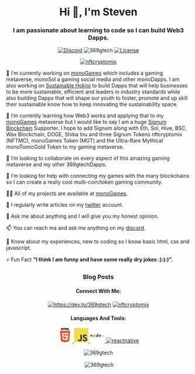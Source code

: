 <h1 align="center">Hi 👋, I'm Steven</h1>
<h3 align="center">I am passionate about learning to code so I can build Web3 Dapps.</h3>

<p align="center"> 
<a href="https://discord.gg/a7Q2WMeYkj"><img src="https://img.shields.io/static/v1?logo=discord&label=&message=Discord&color=36393f&style=flat-square" alt="Discord"></a>
<img src="https://komarev.com/ghpvc/?username=369gtech&label=Profile%20Views&color=brightgreen&style=flat" alt="369gtech" />
<a href="https://github.com/369gtech/MIT-License/blob/main/LICENSE"><img src="https://img.shields.io/github/license/antonkomarev/github-profile-views-counter.svg?&color=green&style=flat-square" alt="License"></a>
</p>
<p align="center"> <a href="https://twitter.com/nftcryptomix" target="blank"><img src="https://img.shields.io/twitter/follow/nftcryptomix?logo=twitter&style=for-the-badge" alt="nftcryptomix" /></a> </p>

🔭 I’m currently working on [monoGames](https://github.com/369gtech/monoGames) which includes a gaming metaverse, monoSol a gaming social media and other monoDapps. I am also working on [Sustainable Hokioi](https://github.com/369gtech/Sustainable-Hokioi) to build Dapps that will help businesses to be more sustainable, efficient and leaders in industry standards while also building Dapps that will shape our youth to foster, promote and up skill their sustainable know how to keep innovating the sustainability space.

🌱 I’m currently learning how Web3 works and applying that to my [monoGames](https://github.com/369gtech/monoGames) metaverse but I would like to say I am a huge [Signum Blockchain](https://www.signum.network/) Supporter. I hope to add Signum along with Eth, Sol, Hive, BSC, Wax Blockchain, DOGE, Shiba Inu and three Signum Tokens nftcryptomix (NFTMC), monoGames Token (MGT) and the Ultra-Rare Mythical monoTomicGold Token to my gaming metaverse.

👯 I’m looking to collaborate on every aspect of this amazing gaming metaverse and my other 369gtechDapps.

🤝 I’m looking for help with connecting my games with the many blockchains so I can create a really cool multi-coin/token gaming community.

👨‍💻 All of my projects are available at [monoGames](https://github.com/369gtech/monoGames).

📝 I regularly write articles on my [twitter](https://twitter.com/nftcryptomix) account.

💬 Ask me about anything and I will give you my honest opinion.

📫 You can reach ma and ask me anything on my [discord](https://discord.gg/a7Q2WMeYkj).

📄 Know about my experiences, new to coding so I know basic html, css and javascript.

⚡ Fun Fact **"I think I am funny and have some really dry jokes :):):)".**

<h3 align="center"><strong>Blog Posts</strong></h3>
<!-- BLOG-POST-LIST:START -->
<!-- BLOG-POST-LIST:END -->

<h4 align="center"><strong>Connect With Me:</strong></h4>
<p align="center">
<a href="https://dev.to/https://dev.to/369gtech" target="blank"><img align="center" src="https://raw.githubusercontent.com/rahuldkjain/github-profile-readme-generator/master/src/images/icons/Social/devto.svg" alt="https://dev.to/369gtech" height="30" width="40" /></a>
<a href="https://twitter.com/nftcryptomix" target="blank"><img align="center" src="https://raw.githubusercontent.com/rahuldkjain/github-profile-readme-generator/master/src/images/icons/Social/twitter.svg" alt="nftcryptomix" height="30" width="40" /></a>
</p>

<h4 align="center"><strong>Languages And Tools:</strong></h4>
<p align="center"> <a href="https://www.w3.org/html/" target="_blank" rel="noreferrer"> <img src="https://raw.githubusercontent.com/devicons/devicon/master/icons/html5/html5-original-wordmark.svg" alt="html5" width="40" height="40"/> </a> <a href="https://developer.mozilla.org/en-US/docs/Web/JavaScript" target="_blank" rel="noreferrer"> <img src="https://raw.githubusercontent.com/devicons/devicon/master/icons/javascript/javascript-original.svg" alt="javascript" width="40" height="40"/> </a> <a href="https://nodejs.org" target="_blank" rel="noreferrer"> <img src="https://raw.githubusercontent.com/devicons/devicon/master/icons/nodejs/nodejs-original-wordmark.svg" alt="nodejs" width="40" height="40"/> </a> <a href="https://reactnative.dev/" target="_blank" rel="noreferrer"> <img src="https://reactnative.dev/img/header_logo.svg" alt="reactnative" width="40" height="40"/> </a> </p>
<p></p>
<p align="center"><img align="center" src="https://github-readme-stats.vercel.app/api/top-langs?username=369gtech&show_icons=true&locale=en&layout=compact" alt="369gtech" /></p>

<p align="center">&nbsp;<img align="center" src="https://github-readme-stats.vercel.app/api?username=369gtech&show_icons=true&locale=en" alt="369gtech" /></p>

